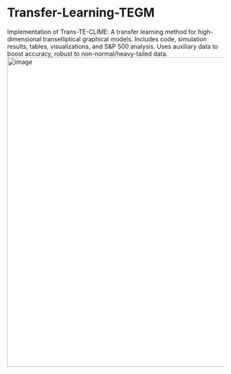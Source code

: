 # Transfer-Learning-TEGM
Implementation of Trans-TE-CLIME: A transfer learning method for high-dimensional transelliptical graphical models. Includes code, simulation results, tables, visualizations, and S&amp;P 500 analysis. Uses auxiliary data to boost accuracy, robust to non-normal/heavy-tailed data.
<img width="924" height="719" alt="image" src="https://github.com/user-attachments/assets/3f69824e-7492-4c1d-b812-ebf387dd413c" />
